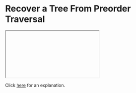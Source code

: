 # Recover a Tree From Preorder Traversal 

<iframe></iframe>

Click [here](Explanation.md) for an explanation.


